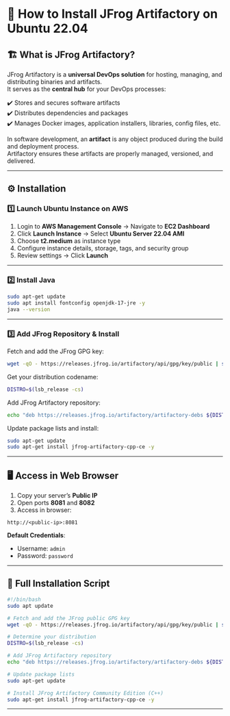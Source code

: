 # 🚀 How to Install JFrog Artifactory on Ubuntu 22.04  

## 🏗 What is JFrog Artifactory?  

JFrog Artifactory is a **universal DevOps solution** for hosting, managing, and distributing binaries and artifacts.  
It serves as the **central hub** for your DevOps processes:  

✔️ Stores and secures software artifacts  
✔️ Distributes dependencies and packages  
✔️ Manages Docker images, application installers, libraries, config files, etc.  

In software development, an **artifact** is any object produced during the build and deployment process.  
Artifactory ensures these artifacts are properly managed, versioned, and delivered.  

---

## ⚙️ Installation  

### 1️⃣ Launch Ubuntu Instance on AWS  
1. Login to **AWS Management Console** → Navigate to **EC2 Dashboard**  
2. Click **Launch Instance** → Select **Ubuntu Server 22.04 AMI**  
3. Choose **t2.medium** as instance type  
4. Configure instance details, storage, tags, and security group  
5. Review settings → Click **Launch**  

---

### 2️⃣ Install Java  

```bash
sudo apt-get update
sudo apt install fontconfig openjdk-17-jre -y
java --version
````

---

### 3️⃣ Add JFrog Repository & Install

Fetch and add the JFrog GPG key:

```bash
wget -qO - https://releases.jfrog.io/artifactory/api/gpg/key/public | sudo apt-key add -
```

Get your distribution codename:

```bash
DISTRO=$(lsb_release -cs)
```

Add JFrog Artifactory repository:

```bash
echo "deb https://releases.jfrog.io/artifactory/artifactory-debs ${DISTRO} main" | sudo tee -a /etc/apt/sources.list
```

Update package lists and install:

```bash
sudo apt-get update
sudo apt-get install jfrog-artifactory-cpp-ce -y
```

---

## 🖥 Access in Web Browser

1. Copy your server’s **Public IP**
2. Open ports **8081** and **8082**
3. Access in browser:

```
http://<public-ip>:8081
```

**Default Credentials**:

* Username: `admin`
* Password: `password`

---

## 📜 Full Installation Script

```bash
#!/bin/bash
sudo apt update

# Fetch and add the JFrog public GPG key
wget -qO - https://releases.jfrog.io/artifactory/api/gpg/key/public | sudo apt-key add -

# Determine your distribution
DISTRO=$(lsb_release -cs)

# Add JFrog Artifactory repository
echo "deb https://releases.jfrog.io/artifactory/artifactory-debs ${DISTRO} main" | sudo tee -a /etc/apt/sources.list

# Update package lists
sudo apt-get update

# Install JFrog Artifactory Community Edition (C++)
sudo apt-get install jfrog-artifactory-cpp-ce -y
```

---

